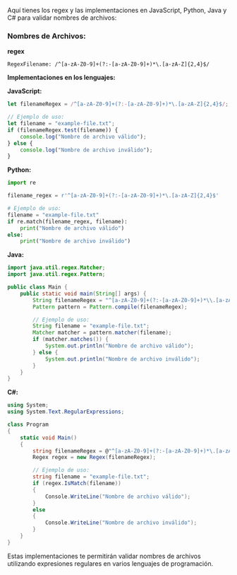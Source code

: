 Aquí tienes los regex y las implementaciones en JavaScript, Python, Java y C# para validar nombres de archivos:

### Nombres de Archivos:

**regex**
```regex
RegexFilename: /^[a-zA-Z0-9]+(?:-[a-zA-Z0-9]+)*\.[a-zA-Z]{2,4}$/
```

**Implementaciones en los lenguajes:**

**JavaScript:**
```javascript
let filenameRegex = /^[a-zA-Z0-9]+(?:-[a-zA-Z0-9]+)*\.[a-zA-Z]{2,4}$/;

// Ejemplo de uso:
let filename = "example-file.txt";
if (filenameRegex.test(filename)) {
    console.log("Nombre de archivo válido");
} else {
    console.log("Nombre de archivo inválido");
}
```

**Python:**
```python
import re

filename_regex = r'^[a-zA-Z0-9]+(?:-[a-zA-Z0-9]+)*\.[a-zA-Z]{2,4}$'

# Ejemplo de uso:
filename = "example-file.txt"
if re.match(filename_regex, filename):
    print("Nombre de archivo válido")
else:
    print("Nombre de archivo inválido")
```

**Java:**
```java
import java.util.regex.Matcher;
import java.util.regex.Pattern;

public class Main {
    public static void main(String[] args) {
        String filenameRegex = "^[a-zA-Z0-9]+(?:-[a-zA-Z0-9]+)*\\.[a-zA-Z]{2,4}$";
        Pattern pattern = Pattern.compile(filenameRegex);

        // Ejemplo de uso:
        String filename = "example-file.txt";
        Matcher matcher = pattern.matcher(filename);
        if (matcher.matches()) {
            System.out.println("Nombre de archivo válido");
        } else {
            System.out.println("Nombre de archivo inválido");
        }
    }
}
```

**C#:**
```csharp
using System;
using System.Text.RegularExpressions;

class Program
{
    static void Main()
    {
        string filenameRegex = @"^[a-zA-Z0-9]+(?:-[a-zA-Z0-9]+)*\.[a-zA-Z]{2,4}$";
        Regex regex = new Regex(filenameRegex);

        // Ejemplo de uso:
        string filename = "example-file.txt";
        if (regex.IsMatch(filename))
        {
            Console.WriteLine("Nombre de archivo válido");
        }
        else
        {
            Console.WriteLine("Nombre de archivo inválido");
        }
    }
}
```

Estas implementaciones te permitirán validar nombres de archivos utilizando expresiones regulares en varios lenguajes de programación.